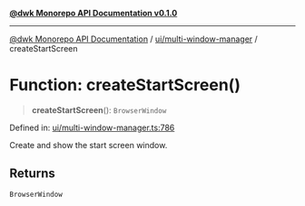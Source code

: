 [**@dwk Monorepo API Documentation v0.1.0**](../../../README.md)

---

[@dwk Monorepo API Documentation](../../../README.md) / [ui/multi-window-manager](../README.md) / createStartScreen

# Function: createStartScreen()

> **createStartScreen**(): `BrowserWindow`

Defined in: [ui/multi-window-manager.ts:786](https://github.com/Anglesite/anglesite/blob/97bc711271b9559b54e48a9e5995ecc7ba9204f9/anglesite/app/ui/multi-window-manager.ts#L786)

Create and show the start screen window.

## Returns

`BrowserWindow`
